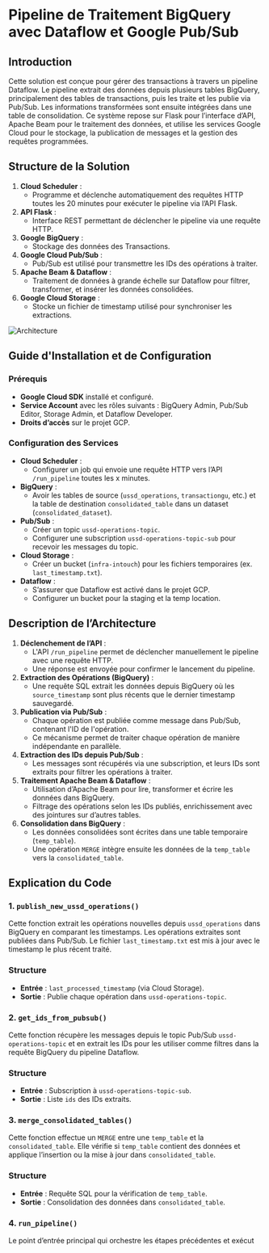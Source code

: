 # Pipeline de Traitement BigQuery avec Dataflow et Google Pub/Sub

## Introduction

Cette solution est conçue pour gérer des transactions à travers un pipeline Dataflow. Le pipeline extrait des données depuis plusieurs tables BigQuery, principalement des tables de transactions, puis les traite et les publie via Pub/Sub. Les informations transformées sont ensuite intégrées dans une table de consolidation. Ce système repose sur Flask pour l’interface d’API, Apache Beam pour le traitement des données, et utilise les services Google Cloud pour le stockage, la publication de messages et la gestion des requêtes programmées.

## Structure de la Solution

1. **Cloud Scheduler** :
    - Programme et déclenche automatiquement des requêtes HTTP toutes les 20 minutes pour exécuter le pipeline via l’API Flask.
2. **API Flask** :
    - Interface REST permettant de déclencher le pipeline via une requête HTTP.
3. **Google BigQuery** :
    - Stockage des données des Transactions.
4. **Google Cloud Pub/Sub** :
    - Pub/Sub est utilisé pour transmettre les IDs des opérations à traiter.
5. **Apache Beam & Dataflow** :
    - Traitement de données à grande échelle sur Dataflow pour filtrer, transformer, et insérer les données consolidées.
6. **Google Cloud Storage** :
    - Stocke un fichier de timestamp utilisé pour synchroniser les extractions.

![Architecture](./images/architecture.png)




## Guide d'Installation et de Configuration

### Prérequis

- **Google Cloud SDK** installé et configuré.
- **Service Account** avec les rôles suivants : BigQuery Admin, Pub/Sub Editor, Storage Admin, et Dataflow Developer.
- **Droits d’accès** sur le projet GCP.

### Configuration des Services

- **Cloud Scheduler** :
    - Configurer un job qui envoie une requête HTTP vers l’API `/run_pipeline` toutes les x minutes.
- **BigQuery** :
    - Avoir les tables de source (`ussd_operations`, `transactiongu`, etc.) et la table de destination `consolidated_table` dans un dataset (`consolidated_dataset`).
- **Pub/Sub** :
    - Créer un topic `ussd-operations-topic`.
    - Configurer une subscription `ussd-operations-topic-sub` pour recevoir les messages du topic.
- **Cloud Storage** :
    - Créer un bucket (`infra-intouch`) pour les fichiers temporaires (ex. `last_timestamp.txt`).
- **Dataflow** :
    - S’assurer que Dataflow est activé dans le projet GCP.
    - Configurer un bucket pour la staging et la temp location.

## Description de l’Architecture

1. **Déclenchement de l’API** :
    - L'API `/run_pipeline` permet de déclencher manuellement le pipeline avec une requête HTTP.
    - Une réponse est envoyée  pour confirmer le lancement du pipeline.
2. **Extraction des Opérations (BigQuery)** :
    - Une requête SQL extrait les données depuis BigQuery où les `source_timestamp` sont plus récents que le dernier timestamp sauvegardé.
3. **Publication via Pub/Sub** :
    - Chaque opération est publiée comme message dans Pub/Sub, contenant l'ID de l'opération.
    - Ce mécanisme permet de traiter chaque opération de manière indépendante en parallèle.
4. **Extraction des IDs depuis Pub/Sub** :
    - Les messages sont récupérés via une subscription, et leurs IDs sont extraits pour filtrer les opérations à traiter.
5. **Traitement Apache Beam & Dataflow** :
    - Utilisation d’Apache Beam pour lire, transformer et écrire les données dans BigQuery.
    - Filtrage des opérations selon les IDs publiés, enrichissement avec des jointures sur d’autres tables.
6. **Consolidation dans BigQuery** :
    - Les données consolidées sont écrites dans une table temporaire (`temp_table`).
    - Une opération `MERGE` intègre ensuite les données de la `temp_table` vers la `consolidated_table`.

## Explication du Code

### 1. `publish_new_ussd_operations()`

Cette fonction extrait les opérations nouvelles depuis `ussd_operations` dans BigQuery en comparant les timestamps. Les opérations extraites sont publiées dans Pub/Sub. Le fichier `last_timestamp.txt` est mis à jour avec le timestamp le plus récent traité.

### Structure

- **Entrée** : `last_processed_timestamp` (via Cloud Storage).
- **Sortie** : Publie chaque opération dans `ussd-operations-topic`.

### 2. `get_ids_from_pubsub()`

Cette fonction récupère les messages depuis le topic Pub/Sub `ussd-operations-topic` et en extrait les IDs pour les utiliser comme filtres dans la requête BigQuery du pipeline Dataflow.

### Structure

- **Entrée** : Subscription à `ussd-operations-topic-sub`.
- **Sortie** : Liste `ids` des IDs extraits.

### 3. `merge_consolidated_tables()`

Cette fonction effectue un `MERGE` entre une `temp_table` et la `consolidated_table`. Elle vérifie si `temp_table` contient des données et applique l’insertion ou la mise à jour dans `consolidated_table`.

### Structure

- **Entrée** : Requête SQL pour la vérification de `temp_table`.
- **Sortie** : Consolidation des données dans `consolidated_table`.

### 4. `run_pipeline()`

Le point d’entrée principal qui orchestre les étapes précédentes et exécut
